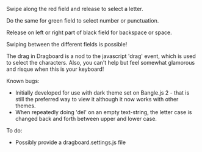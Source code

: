 Swipe along the red field and release to select a letter.

Do the same for green field to select number or punctuation.

Release on left or right part of black field for backspace or space.

Swiping between the different fields is possible!

The drag in Dragboard is a nod to the javascript 'drag' event, which is used to select the characters. Also, you can't help but feel somewhat glamorous and risque when this is your keyboard!

Known bugs: 
- Initially developed for use with dark theme set on Bangle.js 2 - that is still the preferred way to view it although it now works with other themes.
- When repeatedly doing 'del' on an empty text-string, the letter case is changed back and forth between upper and lower case.

To do: 
- Possibly provide a dragboard.settings.js file

